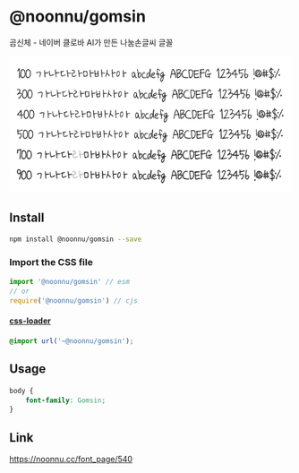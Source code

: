 # @noonnu/gomsin

곰신체 - 네이버 클로바 AI가 만든 나눔손글씨 글꼴

![example](./example.png)

## Install

```bash
npm install @noonnu/gomsin --save
```

### Import the CSS file

```js
import '@noonnu/gomsin' // esm
// or
require('@noonnu/gomsin') // cjs
```

#### [css-loader](https://github.com/webpack-contrib/css-loader)

```css
@import url('~@noonnu/gomsin');
```

## Usage

```css
body {
    font-family: Gomsin;
}
```

## Link

https://noonnu.cc/font_page/540
